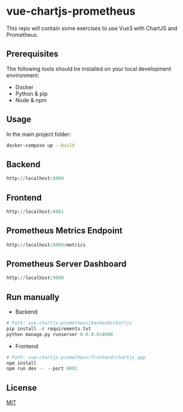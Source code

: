 # vue-chartjs-prometheus

This repo will contain some exercises to use Vue3 with ChartJS and Prometheus.

## Prerequisites

The following tools should be installed on your local development environment:

- Docker
- Python & pip
- Node & npm

## Usage

In the main project folder:

```bash
docker-compose up --build
```

## Backend

```python
http://localhost:8000
```

## Frontend

```python
http://localhost:8001
```

## Prometheus Metrics Endpoint

```python
http://localhost:8000/metrics
```

## Prometheus Server Dashboard

```python
http://localhost:9090
```

## Run manually

- Backend

```python
# Path: vue-chartjs-prometheus/backend/chartjs
pip install -r requirements.txt
python manage.py runserver 0.0.0.0:8000
```

- Frontend 

```python
# Path: vue-chartjs-prometheus/frontend/chartjs_app
npm install
npm run dev -- --port 8001
```

## License

[MIT](https://choosealicense.com/licenses/mit/)
